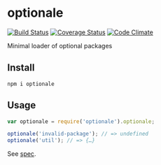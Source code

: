 # optionale

[![Build Status](https://travis-ci.org/javiercejudo/optionale.svg)](https://travis-ci.org/javiercejudo/optionale)
[![Coverage Status](https://coveralls.io/repos/javiercejudo/optionale/badge.svg?branch=master)](https://coveralls.io/r/javiercejudo/optionale?branch=master)
[![Code Climate](https://codeclimate.com/github/javiercejudo/optionale/badges/gpa.svg)](https://codeclimate.com/github/javiercejudo/optionale)

Minimal loader of optional packages

## Install

    npm i optionale

## Usage

```js
var optionale = require('optionale').optionale;

optionale('invalid-package'); // => undefined
optionale('util'); // => {…}
```

See [spec](test/spec.js).
